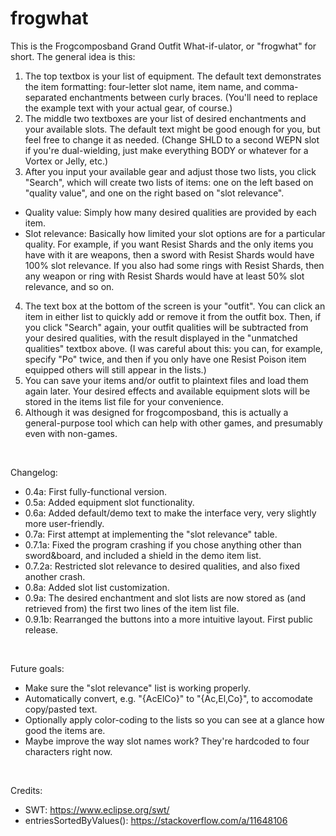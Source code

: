 # frogwhat
This is the Frogcomposband Grand Outfit What-if-ulator, or "frogwhat" for short. The general idea is this:
1. The top textbox is your list of equipment. The default text demonstrates the item formatting: four-letter slot name, item name, and comma-separated enchantments between curly braces. (You'll need to replace the example text with your actual gear, of course.)
2. The middle two textboxes are your list of desired enchantments and your available slots. The default text might be good enough for you, but feel free to change it as needed. (Change SHLD to a second WEPN slot if you're dual-wielding, just make everything BODY or whatever for a Vortex or Jelly, etc.)
3. After you input your available gear and adjust those two lists, you click "Search", which will create two lists of items: one on the left based on "quality value", and one on the right based on "slot relevance".
* Quality value: Simply how many desired qualities are provided by each item.
* Slot relevance: Basically how limited your slot options are for a particular quality. For example, if you want Resist Shards and the only items you have with it are weapons, then a sword with Resist Shards would have 100% slot relevance. If you also had some rings with Resist Shards, then any weapon or ring with Resist Shards would have at least 50% slot relevance, and so on.
4. The text box at the bottom of the screen is your "outfit". You can click an item in either list to quickly add or remove it from the outfit box. Then, if you click "Search" again, your outfit qualities will be subtracted from your desired qualities, with the result displayed in the "unmatched qualities" textbox above. (I was careful about this: you can, for example, specify "Po" twice, and then if you only have one Resist Poison item equipped others will still appear in the lists.)
5. You can save your items and/or outfit to plaintext files and load them again later. Your desired effects and available equipment slots will be stored in the items list file for your convenience.
6. Although it was designed for frogcomposband, this is actually a general-purpose tool which can help with other games, and presumably even with non-games.

&nbsp;

Changelog:
* 0.4a: First fully-functional version.
* 0.5a: Added equipment slot functionality.
* 0.6a: Added default/demo text to make the interface very, very slightly more user-friendly.
* 0.7a: First attempt at implementing the "slot relevance" table.
* 0.7.1a: Fixed the program crashing if you chose anything other than sword&board, and included a shield in the demo item list.
* 0.7.2a: Restricted slot relevance to desired qualities, and also fixed another crash.
* 0.8a: Added slot list customization.
* 0.9a: The desired enchantment and slot lists are now stored as (and retrieved from) the first two lines of the item list file.
* 0.9.1b: Rearranged the buttons into a more intuitive layout. First public release.

&nbsp;

Future goals:
* Make sure the "slot relevance" list is working properly.
* Automatically convert, e.g. "{AcElCo}" to "{Ac,El,Co}", to accomodate copy/pasted text.
* Optionally apply color-coding to the lists so you can see at a glance how good the items are.
* Maybe improve the way slot names work? They're hardcoded to four characters right now.

&nbsp;

Credits:
* SWT: https://www.eclipse.org/swt/
* entriesSortedByValues(): https://stackoverflow.com/a/11648106
